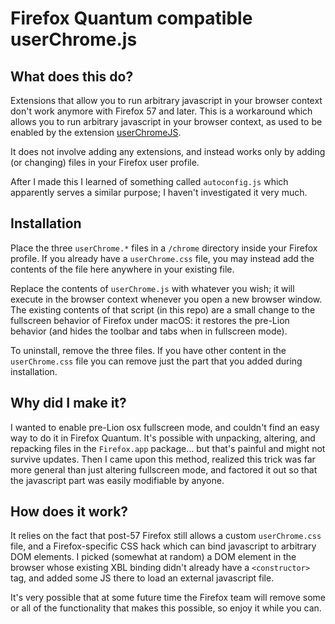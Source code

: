 # Firefox Quantum compatible userChrome.js

## What does this do?

Extensions that allow you to run arbitrary javascript in your browser context don't work anymore with Firefox 57 and later. This is a workaround which allows you to run arbitrary javascript in your browser context, as used to be enabled by the extension [userChromeJS](http://userchromejs.mozdev.org/).

It does not involve adding any extensions, and instead works only by adding (or changing) files in your Firefox user profile.

After I made this I learned of something called `autoconfig.js` which apparently serves a similar purpose; I haven't investigated it very much.

## Installation

Place the three `userChrome.*` files in a `/chrome` directory inside your Firefox profile. If you already have a `userChrome.css` file, you may instead add the contents of the file here anywhere in your existing file.

Replace the contents of `userChrome.js` with whatever you wish; it will execute in the browser context whenever you open a new browser window. The existing contents of that script (in this repo) are a small change to the fullscreen behavior of Firefox under macOS: it restores the pre-Lion behavior (and hides the toolbar and tabs when in fullscreen mode).

To uninstall, remove the three files. If you have other content in the `userChrome.css` file you can remove just the part that you added during installation.

## Why did I make it?

I wanted to enable pre-Lion osx fullscreen mode, and couldn't find an easy way to do it in Firefox Quantum. It's possible with unpacking, altering, and repacking files in the `Firefox.app` package... but that's painful and might not survive updates. Then I came upon this method, realized this trick was far more general than just altering fullscreen mode, and factored it out so that the javascript part was easily modifiable by anyone.

## How does it work?

It relies on the fact that post-57 Firefox still allows a custom `userChrome.css` file, and a Firefox-specific CSS hack which can bind javascript to arbitrary DOM elements. I picked (somewhat at random) a DOM element in the browser whose existing XBL binding didn't already have a `<constructor>` tag, and added some JS there to load an external javascript file.

It's very possible that at some future time the Firefox team will remove some or all of the functionality that makes this possible, so enjoy it while you can.